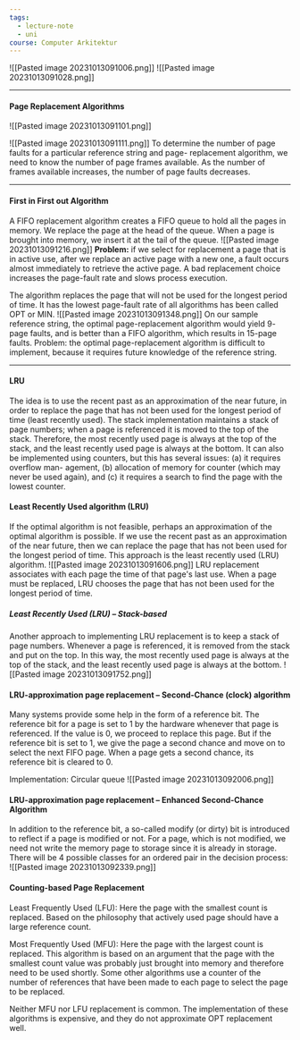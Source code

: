 ```yaml
---
tags:
  - lecture-note
  - uni
course: Computer Arkitektur
---
```

![[Pasted image 20231013091006.png]]
![[Pasted image 20231013091028.png]]

***
#### Page Replacement Algorithms
![[Pasted image 20231013091101.png]]

![[Pasted image 20231013091111.png]]
To determine the number of page faults for a particular reference string and page- replacement algorithm, we need to know the number of page frames available.
As the number of frames available increases, the number of page faults decreases.

***
#### First in First out Algorithm
A FIFO replacement algorithm creates a FIFO queue to hold all the pages in memory. We replace the page at the head of the queue. When a page is brought into memory, we insert it at the tail of the queue.
![[Pasted image 20231013091216.png]]
**Problem:** if we select for replacement a page that is in active use, after we replace an active page with a new one, a fault occurs almost immediately to retrieve the active page. A bad replacement choice increases the page-fault rate and slows process execution.

The algorithm replaces the page that will not be used for the longest period of time.
It has the lowest page-fault rate of all algorithms has been called OPT or MIN.
![[Pasted image 20231013091348.png]]
On our sample reference string, the optimal page-replacement algorithm would yield 9- page faults, and is better than a FIFO algorithm, which results in 15-page faults.
Problem: the optimal page-replacement algorithm is difficult to implement, because it requires future knowledge of the reference string.

***
#### LRU
The idea is to use the recent past as an approximation of the near future, in order to replace the page that has not been used for the longest period of time (least recently used).
The stack implementation maintains a stack of page numbers; when a page is referenced it is moved to the top of the stack. Therefore, the most recently used page is always at the top of the stack, and the
least recently used page is always at the bottom.
It can also be implemented using counters, but this has several issues: (a) it requires overflow man- agement, (b) allocation of memory for counter (which may never be used again), and (c) it requires a search to find the page with the lowest counter.

#### Least Recently Used algorithm (LRU)
If the optimal algorithm is not feasible, perhaps an approximation of the optimal algorithm is possible. If we use the recent past as an approximation of the near future, then we can replace the page that has not been used for the longest period of time. This approach is
the least recently used (LRU) algorithm.
![[Pasted image 20231013091606.png]]
LRU replacement associates with each page the time of that page's last use. When a page must be replaced, LRU chooses the page that has not been used for the longest period of time.

##### Least Recently Used (LRU) – Stack-based
Another approach to implementing LRU replacement is to keep a stack of page numbers.
Whenever a page is referenced, it is removed from the stack and put on the top. In this way, the most recently used page is always at the top of the stack, and the least recently used page is always at the bottom.
![[Pasted image 20231013091752.png]]

#### LRU-approximation page replacement – Second-Chance (clock) algorithm 
Many systems provide some help in the form of a reference bit. The reference bit for a page is set to 1 by the hardware whenever that page is referenced.
If the value is 0, we proceed to replace this page. But if the
reference bit is set to 1, we give the page a second chance and move on to select the next FIFO page. When a page gets a second
chance, its reference bit is cleared to 0.

Implementation:
Circular queue
![[Pasted image 20231013092006.png]]

#### LRU-approximation page replacement – Enhanced Second-Chance Algorithm
In addition to the reference bit, a so-called modify (or dirty) bit is introduced to reflect if a page is modified or not. For a page, which is not modified, we need not write the memory page to storage since it is already in storage.
There will be 4 possible classes for an ordered pair in the decision process:
![[Pasted image 20231013092339.png]]

#### Counting-based Page Replacement
Least Frequently Used (LFU):
Here the page with the smallest count is replaced. Based on the philosophy that actively used page should have a large reference count.

Most Frequently Used (MFU):
Here the page with the largest count is replaced.
This algorithm is based on an argument that the page with the smallest count value was probably just brought into memory and therefore need to be used shortly.
Some other algorithms use a counter of the number of references that have been made to each page to select the page to be replaced.

Neither MFU nor LFU replacement is common. The implementation of these algorithms is expensive, and they do not approximate OPT replacement well.
